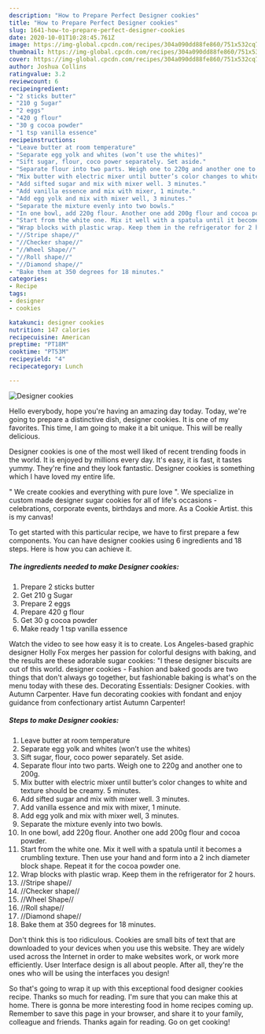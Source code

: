 ```yaml
---
description: "How to Prepare Perfect Designer cookies"
title: "How to Prepare Perfect Designer cookies"
slug: 1641-how-to-prepare-perfect-designer-cookies
date: 2020-10-01T10:28:45.761Z
image: https://img-global.cpcdn.com/recipes/304a090dd88fe860/751x532cq70/designer-cookies-recipe-main-photo.jpg
thumbnail: https://img-global.cpcdn.com/recipes/304a090dd88fe860/751x532cq70/designer-cookies-recipe-main-photo.jpg
cover: https://img-global.cpcdn.com/recipes/304a090dd88fe860/751x532cq70/designer-cookies-recipe-main-photo.jpg
author: Joshua Collins
ratingvalue: 3.2
reviewcount: 6
recipeingredient:
- "2 sticks butter"
- "210 g Sugar"
- "2 eggs"
- "420 g flour"
- "30 g cocoa powder"
- "1 tsp vanilla essence"
recipeinstructions:
- "Leave butter at room temperature"
- "Separate egg yolk and whites (won’t use the whites)"
- "Sift sugar, flour, coco power separately. Set aside."
- "Separate flour into two parts. Weigh one to 220g and another one to 200g."
- "Mix butter with electric mixer until butter’s color changes to white and texture should be creamy. 5 minutes."
- "Add sifted sugar and mix with mixer well. 3 minutes."
- "Add vanilla essence and mix with mixer, 1 minute."
- "Add egg yolk and mix with mixer well, 3 minutes."
- "Separate the mixture evenly into two bowls."
- "In one bowl, add 220g flour. Another one add 200g flour and cocoa powder."
- "Start from the white one. Mix it well with a spatula until it becomes a crumbling texture. Then use your hand and form into a 2 inch diameter block shape. Repeat it for the cocoa powder one."
- "Wrap blocks with plastic wrap. Keep them in the refrigerator for 2 hours."
- "//Stripe shape//"
- "//Checker shape//"
- "//Wheel Shape//"
- "//Roll shape//"
- "//Diamond shape//"
- "Bake them at 350 degrees for 18 minutes."
categories:
- Recipe
tags:
- designer
- cookies

katakunci: designer cookies 
nutrition: 147 calories
recipecuisine: American
preptime: "PT18M"
cooktime: "PT53M"
recipeyield: "4"
recipecategory: Lunch

---
```



![Designer cookies](https://img-global.cpcdn.com/recipes/304a090dd88fe860/751x532cq70/designer-cookies-recipe-main-photo.jpg)

Hello everybody, hope you're having an amazing day today. Today, we're going to prepare a distinctive dish, designer cookies. It is one of my favorites. This time, I am going to make it a bit unique. This will be really delicious.

Designer cookies is one of the most well liked of recent trending foods in the world. It is enjoyed by millions every day. It's easy, it is fast, it tastes yummy. They're fine and they look fantastic. Designer cookies is something which I have loved my entire life.

&#34; We create cookies and everything with pure love &#34;. We specialize in custom made designer sugar cookies for all of life&#39;s occasions - celebrations, corporate events, birthdays and more. As a Cookie Artist. this is my canvas!


To get started with this particular recipe, we have to first prepare a few components. You can have designer cookies using 6 ingredients and 18 steps. Here is how you can achieve it.

<!--inarticleads1-->

##### The ingredients needed to make Designer cookies:

1. Prepare 2 sticks butter
1. Get 210 g Sugar
1. Prepare 2 eggs
1. Prepare 420 g flour
1. Get 30 g cocoa powder
1. Make ready 1 tsp vanilla essence


Watch the video to see how easy it is to create. Los Angeles-based graphic designer Holly Fox merges her passion for colorful designs with baking, and the results are these adorable sugar cookies: &#34;I these designer biscuits are out of this world. designer cookies - Fashion and baked goods are two things that don&#39;t always go together, but fashionable baking is what&#39;s on the menu today with these des. Decorating Essentials: Designer Cookies. with Autumn Carpenter. Have fun decorating cookies with fondant and enjoy guidance from confectionary artist Autumn Carpenter! 

<!--inarticleads2-->

##### Steps to make Designer cookies:

1. Leave butter at room temperature
1. Separate egg yolk and whites (won’t use the whites)
1. Sift sugar, flour, coco power separately. Set aside.
1. Separate flour into two parts. Weigh one to 220g and another one to 200g.
1. Mix butter with electric mixer until butter’s color changes to white and texture should be creamy. 5 minutes.
1. Add sifted sugar and mix with mixer well. 3 minutes.
1. Add vanilla essence and mix with mixer, 1 minute.
1. Add egg yolk and mix with mixer well, 3 minutes.
1. Separate the mixture evenly into two bowls.
1. In one bowl, add 220g flour. Another one add 200g flour and cocoa powder.
1. Start from the white one. Mix it well with a spatula until it becomes a crumbling texture. Then use your hand and form into a 2 inch diameter block shape. Repeat it for the cocoa powder one.
1. Wrap blocks with plastic wrap. Keep them in the refrigerator for 2 hours.
1. //Stripe shape//
1. //Checker shape//
1. //Wheel Shape//
1. //Roll shape//
1. //Diamond shape//
1. Bake them at 350 degrees for 18 minutes.


Don&#39;t think this is too ridiculous. Cookies are small bits of text that are downloaded to your devices when you use this website. They are widely used across the Internet in order to make websites work, or work more efficiently. User Interface design is all about people. After all, they&#39;re the ones who will be using the interfaces you design! 

So that's going to wrap it up with this exceptional food designer cookies recipe. Thanks so much for reading. I'm sure that you can make this at home. There is gonna be more interesting food in home recipes coming up. Remember to save this page in your browser, and share it to your family, colleague and friends. Thanks again for reading. Go on get cooking!
